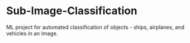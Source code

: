 # Sub-Image-Classification
ML project for automated classification of objects - ships, airplanes, and vehicles in an Image.
